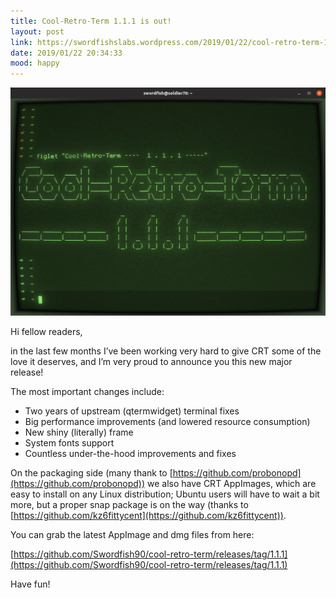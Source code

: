 ```yaml
---
title: Cool-Retro-Term 1.1.1 is out!
layout: post
link: https://swordfishslabs.wordpress.com/2019/01/22/cool-retro-term-1-1-1-is-out/
date: 2019/01/22 20:34:33
mood: happy
---
```


![release_screenshot2](/assets/images/2019-01-22-cool-retro-term-1-1-1-is-out-screen.jpg)

Hi fellow readers,

in the last few months I’ve been working very hard to give CRT some of the love it deserves, and I’m very proud to announce you this new major release!

The most important changes include:

* Two years of upstream (qtermwidget) terminal fixes
* Big performance improvements (and lowered resource consumption)
* New shiny (literally) frame
* System fonts support
* Countless under-the-hood improvements and fixes

On the packaging side (many thank to [https://github.com/probonopd](https://github.com/probonopd)) we also have CRT AppImages, which are easy to install on any Linux distribution; Ubuntu users will have to wait a bit more, but a proper snap package is on the way (thanks to [https://github.com/kz6fittycent](https://github.com/kz6fittycent)).

You can grab the latest AppImage and dmg files from here:

[https://github.com/Swordfish90/cool-retro-term/releases/tag/1.1.1](https://github.com/Swordfish90/cool-retro-term/releases/tag/1.1.1)

Have fun!